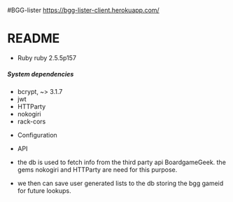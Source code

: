#BGG-lister
https://bgg-lister-client.herokuapp.com/
# README
* Ruby ruby 2.5.5p157
##### System dependencies
- bcrypt, ~> 3.1.7
- jwt
- HTTParty
- nokogiri
- rack-cors
* Configuration
- API

- the db is used to fetch info from the third party api BoardgameGeek.  the gems nokogiri and HTTParty are need for this purpose.

- we then can save user generated lists to the db storing the bgg gameid for future lookups.
